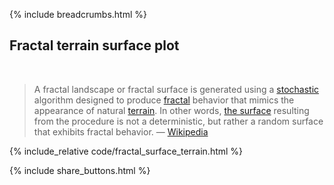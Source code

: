 {% include breadcrumbs.html %}

## Fractal terrain surface plot
<div class="header_line"><br/></div>

<blockquote>
A fractal landscape or fractal surface is generated using a 
<a href="https://en.wikipedia.org/wiki/Stochastic">stochastic</a> algorithm designed to produce 
<a href="https://en.wikipedia.org/wiki/Fractal">fractal</a> behavior that mimics the appearance of natural 
<a href="https://en.wikipedia.org/wiki/Terrain">terrain</a>. In other words, 
<a href="https://en.wikipedia.org/wiki/Surface">the surface</a> resulting 
from the procedure is not a deterministic, but rather a random surface that exhibits fractal behavior. &mdash;
<a href="https://en.wikipedia.org/wiki/Fractal_landscape">Wikipedia</a>
</blockquote>

<p style="clear: both;"></p>

{% include_relative code/fractal_surface_terrain.html %}

<p style="clear: both;"></p>

{% include share_buttons.html %}